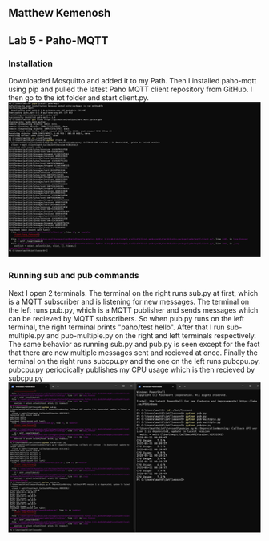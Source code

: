 ## Matthew Kemenosh
## Lab 5 - Paho-MQTT
### Installation
Downloaded Mosquitto and added it to my Path. Then I installed paho-mqtt using pip and pulled the latest Paho MQTT client repository from GitHub. I then go to the iot folder and start client.py.
![screenshot of installing)](https://github.com/MattKemKH/CPE322/blob/main/Lab5/pics/paho.png)
### Running sub and pub commands
Next I open 2 terminals. The terminal on the right runs sub.py at first, which is a MQTT subscriber and is listening for new messages. The terminal on the left runs pub.py, which is a MQTT publisher and sends messages which can be recieved by MQTT subscribers. So when pub.py runs on the left terminal, the right terminal prints "paho/test hello". After that I run sub-multiple.py and pub-multiple.py on the right and left terminals respectively. The same behavior as running sub.py and pub.py is seen except for the fact that there are now multiple messages sent and recieved at once. Finally the terminal on the right runs subcpu.py and the one on the left runs pubcpu.py. pubcpu.py periodically publishes my CPU usage which is then recieved by subcpu.py
![screenshot of installing)](https://github.com/MattKemKH/CPE322/blob/main/Lab5/pics/subpubruns.png)
